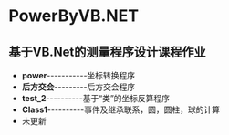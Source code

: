 # PowerByVB.NET
## 基于VB.Net的测量程序设计课程作业
- **power**-----------坐标转换程序
- **后方交会**---------后方交会程序
- **test_2**----------基于“类”的坐标反算程序
- **Class1**----------事件及继承联系，圆，圆柱，球的计算
- 未更新
